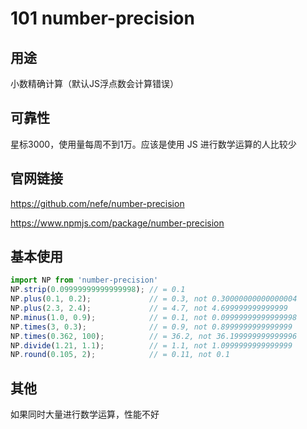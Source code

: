 # 101 number-precision

## 用途

小数精确计算（默认JS浮点数会计算错误）

## 可靠性

星标3000，使用量每周不到1万。应该是使用 JS 进行数学运算的人比较少

## 官网链接

https://github.com/nefe/number-precision

https://www.npmjs.com/package/number-precision


## 基本使用


```js
import NP from 'number-precision'
NP.strip(0.09999999999999998); // = 0.1
NP.plus(0.1, 0.2);             // = 0.3, not 0.30000000000000004
NP.plus(2.3, 2.4);             // = 4.7, not 4.699999999999999
NP.minus(1.0, 0.9);            // = 0.1, not 0.09999999999999998
NP.times(3, 0.3);              // = 0.9, not 0.8999999999999999
NP.times(0.362, 100);          // = 36.2, not 36.199999999999996
NP.divide(1.21, 1.1);          // = 1.1, not 1.0999999999999999
NP.round(0.105, 2);            // = 0.11, not 0.1
```

## 其他

如果同时大量进行数学运算，性能不好
